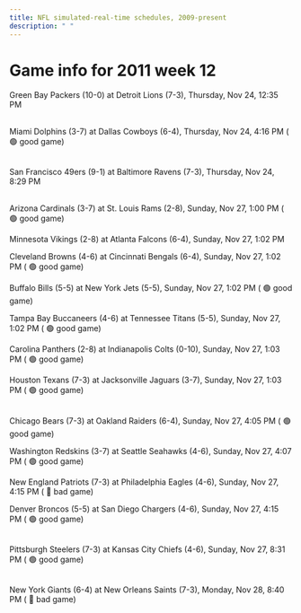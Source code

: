 ```yaml
---
title: NFL simulated-real-time schedules, 2009-present
description: " "
---
```


# Game info for 2011 week 12

Green Bay Packers (10-0) at Detroit Lions (7-3), Thursday, Nov 24, 12:35 PM

<br/>Miami Dolphins (3-7) at Dallas Cowboys (6-4), Thursday, Nov 24, 4:16 PM (	:green_circle: good game)

<br/>San Francisco 49ers (9-1) at Baltimore Ravens (7-3), Thursday, Nov 24, 8:29 PM

<br/>Arizona Cardinals (3-7) at St. Louis Rams (2-8), Sunday, Nov 27, 1:00 PM (	:green_circle: good game)

Minnesota Vikings (2-8) at Atlanta Falcons (6-4), Sunday, Nov 27, 1:02 PM

Cleveland Browns (4-6) at Cincinnati Bengals (6-4), Sunday, Nov 27, 1:02 PM (	:green_circle: good game)

Buffalo Bills (5-5) at New York Jets (5-5), Sunday, Nov 27, 1:02 PM (	:green_circle: good game)

Tampa Bay Buccaneers (4-6) at Tennessee Titans (5-5), Sunday, Nov 27, 1:02 PM (	:green_circle: good game)

Carolina Panthers (2-8) at Indianapolis Colts (0-10), Sunday, Nov 27, 1:03 PM (	:green_circle: good game)

Houston Texans (7-3) at Jacksonville Jaguars (3-7), Sunday, Nov 27, 1:03 PM (	:green_circle: good game)

<br/>Chicago Bears (7-3) at Oakland Raiders (6-4), Sunday, Nov 27, 4:05 PM (	:green_circle: good game)

Washington Redskins (3-7) at Seattle Seahawks (4-6), Sunday, Nov 27, 4:07 PM (	:green_circle: good game)

New England Patriots (7-3) at Philadelphia Eagles (4-6), Sunday, Nov 27, 4:15 PM (	:red_circle: bad game)

Denver Broncos (5-5) at San Diego Chargers (4-6), Sunday, Nov 27, 4:15 PM (	:green_circle: good game)

<br/>Pittsburgh Steelers (7-3) at Kansas City Chiefs (4-6), Sunday, Nov 27, 8:31 PM (	:green_circle: good game)

<br/>New York Giants (6-4) at New Orleans Saints (7-3), Monday, Nov 28, 8:40 PM (	:red_circle: bad game)

